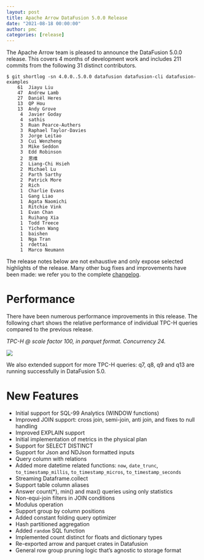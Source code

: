 ```yaml
---
layout: post
title: Apache Arrow DataFusion 5.0.0 Release
date: "2021-08-18 00:00:00"
author: pmc
categories: [release]
---
```

<!--
{% comment %}
Licensed to the Apache Software Foundation (ASF) under one or more
contributor license agreements.  See the NOTICE file distributed with
this work for additional information regarding copyright ownership.
The ASF licenses this file to you under the Apache License, Version 2.0
(the "License"); you may not use this file except in compliance with
the License.  You may obtain a copy of the License at

http://www.apache.org/licenses/LICENSE-2.0

Unless required by applicable law or agreed to in writing, software
distributed under the License is distributed on an "AS IS" BASIS,
WITHOUT WARRANTIES OR CONDITIONS OF ANY KIND, either express or implied.
See the License for the specific language governing permissions and
limitations under the License.
{% endcomment %}
-->

The Apache Arrow team is pleased to announce the DataFusion 5.0.0 release. This covers 4 months of development work 
and includes 211 commits from the following 31 distinct contributors.

```
$ git shortlog -sn 4.0.0..5.0.0 datafusion datafusion-cli datafusion-examples
    61  Jiayu Liu
    47  Andrew Lamb
    27  Daniël Heres
    13  QP Hou
    13  Andy Grove
     4  Javier Goday
     4  sathis
     3  Ruan Pearce-Authers
     3  Raphael Taylor-Davies
     3  Jorge Leitao
     3  Cui Wenzheng
     3  Mike Seddon
     3  Edd Robinson
     2  思维
     2  Liang-Chi Hsieh
     2  Michael Lu
     2  Parth Sarthy
     2  Patrick More
     2  Rich
     1  Charlie Evans
     1  Gang Liao
     1  Agata Naomichi
     1  Ritchie Vink
     1  Evan Chan
     1  Ruihang Xia
     1  Todd Treece
     1  Yichen Wang
     1  baishen
     1  Nga Tran
     1  rdettai
     1  Marco Neumann
```

<!--
$ git log --pretty=oneline 4.0.0..5.0.0 datafusion datafusion-cli datafusion-examples | wc -l
     211
-->

The release notes below are not exhaustive and only expose selected highlights of the release. Many other bug fixes 
and improvements have been made: we refer you to the complete 
[changelog](https://github.com/apache/arrow-datafusion/blob/5.0.0/datafusion/CHANGELOG.md).

# Performance

There have been numerous performance improvements in this release. The following chart shows the relative 
performance of individual TPC-H queries compared to the previous release.

<i>TPC-H @ scale factor 100, in parquet format. Concurrency 24.</i>

<img src="{{ site.baseurl }}/img/2021-08-18-datafusion500perf.png" />

We also extended support for more TPC-H queries: q7, q8, q9 and q13 are running successfully in DataFusion 5.0.

# New Features

- Initial support for SQL-99 Analytics (WINDOW functions)
- Improved JOIN support: cross join, semi-join, anti join, and fixes to null handling
- Improved EXPLAIN support
- Initial implementation of metrics in the physical plan
- Support for SELECT DISTINCT
- Support for Json and NDJson formatted inputs
- Query column with relations
- Added more datetime related functions: `now`, `date_trunc`, `to_timestamp_millis`, `to_timestamp_micros`, `to_timestamp_seconds`
- Streaming Dataframe.collect
- Support table column aliases
- Answer count(*), min() and max() queries using only statistics
- Non-equi-join filters in JOIN conditions
- Modulus operation
- Support group by column positions
- Added constant folding query optimizer
- Hash partitioned aggregation
- Added `random` SQL function
- Implemented count distinct for floats and dictionary types
- Re-exported arrow and parquet crates in Datafusion
- General row group pruning logic that’s agnostic to storage format

